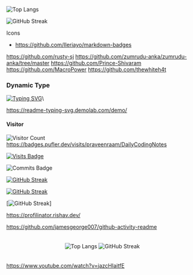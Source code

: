 
![Top Langs](https://github-readme-stats.vercel.app/api/top-langs/?username=praveenraam&layout=compact)

![GitHub Streak](https://github-readme-streak-stats.herokuapp.com/?user=praveenraam)

Icons 
- https://github.com/Ileriayo/markdown-badges

https://github.com/rusty-sj
https://github.com/zumrudu-anka/zumrudu-anka/tree/master
https://github.com/Prince-Shivaram
https://github.com/MacroPower
https://github.com/thewhiteh4t


### Dynamic Type

[![Typing SVG](https://readme-typing-svg.demolab.com/?lines=Heyy!+I'm+praveenraam)](https://git.io/typing-svg)\

https://readme-typing-svg.demolab.com/demo/


#### Visitor

![Visitor Count](https://profile-counter.glitch.me/praveenraam/count.svg)
https://badges.pufler.dev/visits/praveenraam/DailyCodingNotes

[![Visits Badge](https://badges.pufler.dev/visits/praveenraam/badge-it)](https://badges.pufler.dev)



![Commits Badge](https://badges.pufler.dev/commits/monthly/praveenraam)

<a href="https://git.io/streak-stats"><img src="https://streak-stats.demolab.com?user=praveenraam&hide_total_contributions=true&hide_longest_streak=true" alt="GitHub Streak" /></a>

<a href="https://git.io/streak-stats"><img src="https://streak-stats.demolab.com?user=praveenraam&theme=youtube-dark&hide_border=true&hide_total_contributions=true&hide_longest_streak=true" alt="GitHub Streak" /></a>

[![GitHub Streak](https://streak-stats.demolab.com/?user=DenverCoder1)]

https://profilinator.rishav.dev/

https://github.com/jamesgeorge007/github-activity-readme

<div align="center" style="padding: 20px;">
  <img src="https://github-readme-stats.vercel.app/api/top-langs/?username=praveenraam&layout=compact&theme=transparent" alt="Top Langs" />
  <img src="https://github-readme-streak-stats.herokuapp.com/?user=praveenraam&theme=transparent&hide_border=true&stroke=ffffff&ring=ffffff&fire=ffffff&currStreakNum=ffffff&sideNums=ffffff&currStreakLabel=ffffff&sideLabels=ffffff&dates=ffffff" alt="GitHub Streak" />
</div>

https://www.youtube.com/watch?v=jazcHIaitfE